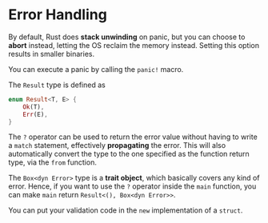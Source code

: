# Error Handling

By default, Rust does **stack unwinding** on panic, but you can choose to **abort**
instead, letting the OS reclaim the memory instead. Setting this option results in
smaller binaries.

You can execute a panic by calling the `panic!` macro.

The `Result` type is defined as

```rust
enum Result<T, E> {
    Ok(T),
    Err(E),
}
```

The `?` operator can be used to return the error value without having to write a `match`
statement, effectively **propagating** the error. This will also automatically convert
the type to the one specified as the function return type, via the `from` function.

The `Box<dyn Error>` type is a **trait object**, which basically covers any kind of
error. Hence, if you want to use the `?` operator inside the `main` function, you can
make `main` return `Result<(), Box<dyn Error>>`.

You can put your validation code in the `new` implementation of a `struct`.
